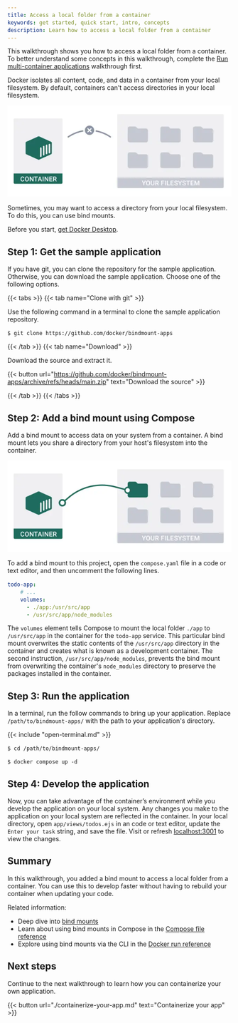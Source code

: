 ```yaml
---
title: Access a local folder from a container
keywords: get started, quick start, intro, concepts
description: Learn how to access a local folder from a container
---
```


This walkthrough shows you how to access a local folder from a container. To better understand some concepts in this walkthrough, complete the [Run multi-container applications](./multi-container-apps.md) walkthrough first.

Docker isolates all content, code, and data in a container from your local filesystem. By default, containers can't access directories in your local filesystem.

![Data isolation diagram](images/getting-started-isolation.webp?w=400)

Sometimes, you may want to access a directory from your local filesystem. To do this, you can use bind mounts.

Before you start, [get Docker Desktop](../../get-docker.md).

## Step 1: Get the sample application

If you have git, you can clone the repository for the sample application. Otherwise, you can download the sample application. Choose one of the following options.

{{< tabs >}}
{{< tab name="Clone with git" >}}

Use the following command in a terminal to clone the sample application repository.

```console
$ git clone https://github.com/docker/bindmount-apps
```

{{< /tab >}}
{{< tab name="Download" >}}

Download the source and extract it.

{{< button url="https://github.com/docker/bindmount-apps/archive/refs/heads/main.zip" text="Download the source" >}}

{{< /tab >}}
{{< /tabs >}}

## Step 2: Add a bind mount using Compose

Add a bind mount to access data on your system from a container. A bind mount lets you share a directory from your host's filesystem into the container.

![Bind mount diagram](images/getting-started-bindmount.webp?w=400)

To add a bind mount to this project, open the `compose.yaml` file in a code or text editor, and then uncomment the following lines.

```yaml
todo-app:
    # ...
    volumes:
      - ./app:/usr/src/app
      - /usr/src/app/node_modules

```

The `volumes` element tells Compose to mount the local folder `./app` to `/usr/src/app` in the container for the `todo-app` service. This particular bind mount overwrites the static contents of the `/usr/src/app` directory in the container and creates what is known as a development container. The second instruction, `/usr/src/app/node_modules`, prevents the bind mount from overwriting the container's `node_modules` directory to preserve the packages installed in the container.

## Step 3: Run the application

In a terminal, run the follow commands to bring up your application. Replace `/path/to/bindmount-apps/` with the path to your application's directory.

{{< include "open-terminal.md" >}}

```console
$ cd /path/to/bindmount-apps/
```
```console
$ docker compose up -d
```

## Step 4: Develop the application

Now, you can take advantage of the container’s environment while you develop the application on your local system. Any changes you make to the application on your local system are reflected in the container. In your local directory, open `app/views/todos.ejs` in an code or text editor, update the `Enter your task` string, and save the file. Visit or refresh [localhost:3001](https://localhost:3001)⁠ to view the changes.

## Summary

In this walkthrough, you added a bind mount to access a local folder from a container. You can use this to develop faster without having to rebuild your container when updating your code.

Related information:

- Deep dive into [bind mounts](../../storage/bind-mounts.md)
- Learn about using bind mounts in Compose in the [Compose file reference](../../compose/compose-file/_index.md)
- Explore using bind mounts via the CLI in the [Docker run reference](/engine/reference/run/#volume-shared-filesystems)

## Next steps

Continue to the next walkthrough to learn how you can containerize your own application.

{{< button url="./containerize-your-app.md" text="Containerize your app" >}}